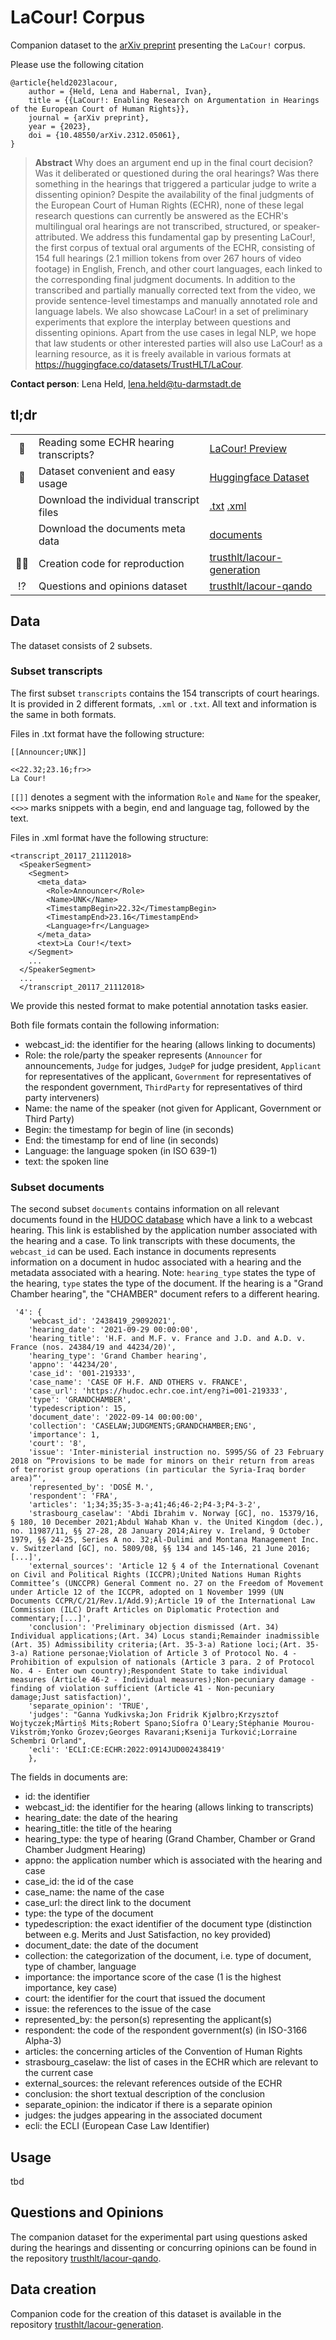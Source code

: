 # LaCour! Corpus

Companion dataset to the [arXiv preprint](http://arxiv.org/abs/2312.05061) presenting the ``LaCour!`` corpus.


Please use the following citation

```plain
@article{held2023lacour,
    author = {Held, Lena and Habernal, Ivan},
    title = {{LaCour!: Enabling Research on Argumentation in Hearings of the European Court of Human Rights}},
    journal = {arXiv preprint},
    year = {2023},
    doi = {10.48550/arXiv.2312.05061},
}
```

> **Abstract** Why does an argument end up in the final court decision? Was it deliberated or questioned during the oral hearings? Was there something in the hearings that triggered a particular judge to write a dissenting opinion? Despite the availability of the final judgments of the European Court of Human Rights (ECHR), none of these legal research questions can currently be answered as the ECHR's multilingual oral hearings are not transcribed, structured, or speaker-attributed. We address this fundamental gap by presenting LaCour!, the first corpus of textual oral arguments of the ECHR, consisting of 154 full hearings (2.1 million tokens from over 267 hours of video footage) in English, French, and other court languages, each linked to the corresponding final judgment documents. In addition to the transcribed and partially manually corrected text from the video, we provide sentence-level timestamps and manually annotated role and language labels. We also showcase LaCour! in a set of preliminary experiments that explore the interplay between questions and dissenting opinions. Apart from the use cases in legal NLP, we hope that law students or other interested parties will also use LaCour! as a learning resource, as it is freely available in various formats at https://huggingface.co/datasets/TrustHLT/LaCour. 

**Contact person**: Lena Held, lena.held@tu-darmstadt.de

## tl;dr
||||
|:---:|:---|:---|
|:book:|Reading some ECHR hearing transcripts? |[LaCour! Preview](https://www.trusthlt.org/lacour/transcripts.html)|
|:hugs:|Dataset convenient and easy usage |[Huggingface Dataset](https://huggingface.co/datasets/TrustHLT/LaCour)|
||Download the individual transcript files |[.txt](transcripts-txt) [.xml](transcripts-xml)|
||Download the documents meta data |[documents](lacour_linked_documents.json)|
|:woman_technologist:|Creation code for reproduction |[trusthlt/lacour-generation](https://github.com/trusthlt/lacour-generation)|
|:interrobang:|Questions and opinions dataset |[trusthlt/lacour-qando](https://github.com/trusthlt/lacour-quando)|

## Data

The dataset consists of 2 subsets.

### Subset transcripts
The first subset ``transcripts`` contains the 154 transcripts of court hearings. It is provided in 2 different formats, ``.xml`` or ``.txt``. All text and information is the same in both formats.
 
Files in .txt format have the following structure:

```
[[Announcer;UNK]]

<<22.32;23.16;fr>>
La Cour!
```
``[[]]`` denotes a segment with the information ``Role`` and ``Name`` for the speaker, ``<<>>`` marks snippets with a begin, end and language tag, followed by the text.

Files in .xml format have the following structure:

```
<transcript_20117_21112018>
  <SpeakerSegment>
    <Segment>
      <meta_data>
        <Role>Announcer</Role>
        <Name>UNK</Name>
        <TimestampBegin>22.32</TimestampBegin>
        <TimestampEnd>23.16</TimestampEnd>
        <Language>fr</Language>
      </meta_data>
      <text>La Cour!</text>
    </Segment>
    ...
  </SpeakerSegment>
  ...
  </transcript_20117_21112018>
```
We provide this nested format to make potential annotation tasks easier.

Both file formats contain the following information:

* webcast_id: the identifier for the hearing (allows linking to documents)
* Role: the role/party the speaker represents (`Announcer` for announcements, `Judge` for judges, `JudgeP` for judge president, `Applicant` for representatives of the applicant, `Government` for representatives of the respondent government, `ThirdParty` for representatives of third party interveners)
* Name: the name of the speaker (not given for Applicant, Government or Third Party)
* Begin: the timestamp for begin of line (in seconds)
* End: the timestamp for end of line (in seconds)
* Language: the language spoken (in ISO 639-1)
* text: the spoken line

### Subset documents

The second subset ``documents`` contains information on all relevant documents found in the [HUDOC database](https://hudoc.echr.coe.int) which have a link to a webcast hearing. This link is established by the application number associated with the hearing and a case. To link transcripts with these documents, the ``webcast_id`` can be used.
Each instance in documents represents information on a document in hudoc associated with a hearing and the metadata associated with a hearing. Note: `hearing_type` states the type of the hearing, `type` states the type of the document. If the hearing is a "Grand Chamber hearing", the "CHAMBER" document refers to a different hearing.

```
 '4': {
    'webcast_id': '2438419_29092021',
    'hearing_date': '2021-09-29 00:00:00',
    'hearing_title': 'H.F. and M.F. v. France and J.D. and A.D. v. France (nos. 24384/19 and 44234/20)',
    'hearing_type': 'Grand Chamber hearing',
    'appno': '44234/20',
    'case_id': '001-219333',
    'case_name': 'CASE OF H.F. AND OTHERS v. FRANCE',
    'case_url': 'https://hudoc.echr.coe.int/eng?i=001-219333',
    'type': 'GRANDCHAMBER',
    'typedescription': 15,
    'document_date': '2022-09-14 00:00:00',
    'collection': 'CASELAW;JUDGMENTS;GRANDCHAMBER;ENG',
    'importance': 1,
    'court': '8',
    'issue': 'Inter-ministerial instruction no. 5995/SG of 23 February 2018 on “Provisions to be made for minors on their return from areas of terrorist group operations (in particular the Syria-Iraq border area)”',
    'represented_by': 'DOSÉ M.',
    'respondent': 'FRA',
    'articles': '1;34;35;35-3-a;41;46;46-2;P4-3;P4-3-2',
    'strasbourg_caselaw': 'Abdi Ibrahim v. Norway [GC], no. 15379/16, § 180, 10 December 2021;Abdul Wahab Khan v. the United Kingdom (dec.), no. 11987/11, §§ 27-28, 28 January 2014;Airey v. Ireland, 9 October 1979, §§ 24-25, Series A no. 32;Al-Dulimi and Montana Management Inc. v. Switzerland [GC], no. 5809/08, §§ 134 and 145-146, 21 June 2016;[...]',
    'external_sources': 'Article 12 § 4 of the International Covenant on Civil and Political Rights (ICCPR);United Nations Human Rights Committee’s (UNCCPR) General Comment no. 27 on the Freedom of Movement under Article 12 of the ICCPR, adopted on 1 November 1999 (UN Documents CCPR/C/21/Rev.1/Add.9);Article 19 of the International Law Commission (ILC) Draft Articles on Diplomatic Protection and commentary;[...]',
    'conclusion': 'Preliminary objection dismissed (Art. 34) Individual applications;(Art. 34) Locus standi;Remainder inadmissible (Art. 35) Admissibility criteria;(Art. 35-3-a) Ratione loci;(Art. 35-3-a) Ratione personae;Violation of Article 3 of Protocol No. 4 - Prohibition of expulsion of nationals (Article 3 para. 2 of Protocol No. 4 - Enter own country);Respondent State to take individual measures (Article 46-2 - Individual measures);Non-pecuniary damage - finding of violation sufficient (Article 41 - Non-pecuniary damage;Just satisfaction)',
    'separate_opinion': 'TRUE',
    'judges': "Ganna Yudkivska;Jon Fridrik Kjølbro;Krzysztof Wojtyczek;Mārtiņš Mits;Robert Spano;Síofra O'Leary;Stéphanie Mourou-Vikström;Yonko Grozev;Georges Ravarani;Ksenija Turković;Lorraine Schembri Orland",
    'ecli': 'ECLI:CE:ECHR:2022:0914JUD002438419'
    },

```
The fields in documents are:

* id: the identifier
* webcast_id: the identifier for the hearing (allows linking to transcripts)
* hearing_date: the date of the hearing
* hearing_title: the title of the hearing
* hearing_type: the type of hearing (Grand Chamber, Chamber or Grand Chamber Judgment Hearing)
* appno: the application number which is associated with the hearing and case
* case_id: the id of the case
* case_name: the name of the case 
* case_url: the direct link to the document
* type: the type of the document
* typedescription: the exact identifier of the document type (distinction between e.g. Merits and Just Satisfaction, no key provided)
* document_date: the date of the document
* collection: the categorization of the document, i.e. type of document, type of chamber, language
* importance: the importance score of the case (1 is the highest importance, key case)
* court: the identifier for the court that issued the document
* issue: the references to the issue of the case
* represented_by: the person(s) representing the applicant(s)
* respondent: the code of the respondent government(s) (in ISO-3166 Alpha-3)
* articles: the concerning articles of the Convention of Human Rights
* strasbourg_caselaw: the list of cases in the ECHR which are relevant to the current case
* external_sources: the relevant references outside of the ECHR
* conclusion: the short textual description of the conclusion
* separate_opinion: the indicator if there is a separate opinion
* judges: the judges appearing in the associated document
* ecli: the ECLI (European Case Law Identifier)

## Usage

tbd


## Questions and Opinions

The companion dataset for the experimental part using questions asked during the hearings and dissenting or concurring opinions can be found in the repository [trusthlt/lacour-qando](https://github.com/trusthlt/lacour-qando).

## Data creation

Companion code for the creation of this dataset is available in the repository [trusthlt/lacour-generation](https://github.com/trusthlt/lacour-generation). 

